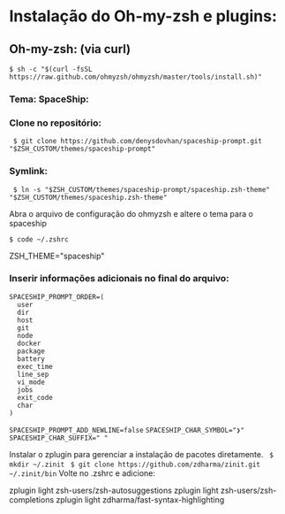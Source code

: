 # Instalação do Oh-my-zsh e plugins:

## Oh-my-zsh: (via curl)

``$ sh -c "$(curl -fsSL https://raw.github.com/ohmyzsh/ohmyzsh/master/tools/install.sh)"``

### Tema: SpaceShip:

### Clone no repositório:
`` $ git clone https://github.com/denysdovhan/spaceship-prompt.git "$ZSH_CUSTOM/themes/spaceship-prompt"``

### Symlink:
`` $ ln -s "$ZSH_CUSTOM/themes/spaceship-prompt/spaceship.zsh-theme" "$ZSH_CUSTOM/themes/spaceship.zsh-theme"``

Abra o arquivo de configuração do ohmyzsh e altere o tema para o spaceship

``$ code ~/.zshrc``

ZSH_THEME="spaceship"

### Inserir informações adicionais no final do arquivo:

```
SPACESHIP_PROMPT_ORDER=(
  user
  dir
  host
  git
  node
  docker
  package  
  battery
  exec_time
  line_sep
  vi_mode
  jobs
  exit_code
  char
)
```


``SPACESHIP_PROMPT_ADD_NEWLINE=false``
``SPACESHIP_CHAR_SYMBOL="❯"``
``SPACESHIP_CHAR_SUFFIX=" "``

Instalar o zplugin para gerenciar a instalação de pacotes diretamente.
`` $ mkdir ~/.zinit``
`` $ git clone https://github.com/zdharma/zinit.git ~/.zinit/bin``
Volte no .zshrc e adicione:

zplugin light zsh-users/zsh-autosuggestions
zplugin light zsh-users/zsh-completions
zplugin light zdharma/fast-syntax-highlighting